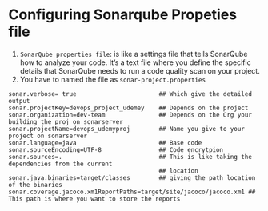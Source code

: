 # Configuring Sonarqube Propeties file

1. ```SonarQube properties file```: is like a settings file that tells SonarQube
how to analyze your code. It’s a text file where you define the specific details that SonarQube needs to run a code
quality scan on your project.
2. You have to named the file as ```sonar-project.properties```

```
sonar.verbose= true                       ## Which give the detailed output
sonar.projectKey=devops_project_udemey    ## Depends on the project
sonar.organization=dev-team               ## Depends on the Org your building the proj on sonarserver
sonar.projectName=devops_udemyproj        ## Name you give to your project on sonarserver
sonar.language=java                       ## Base code
sonar.sourceEncoding=UTF-8                ## Code encrytpion
sonar.sources=.                           ## This is like taking the dependencies from the current
                                          ## location
sonar.java.binaries=target/classes        ## giving the path location of the binaries
sonar.coverage.jacoco.xm1ReportPaths=target/site/jacoco/jacoco.xm1 ## This path is where you want to store the reports                                                                        

```
